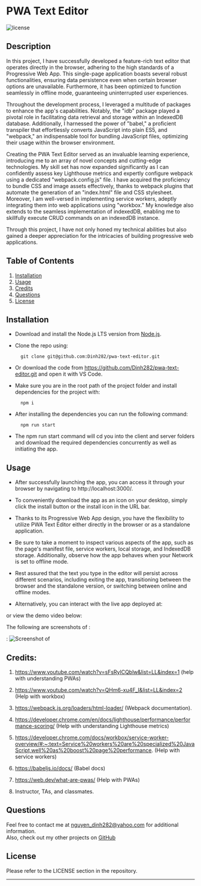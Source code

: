 # PWA Text Editor

![license](https://img.shields.io/badge/License-MIT-yellowgreen)

## Description
In this project, I have successfully developed a feature-rich text editor that operates directly in the browser, adhering to the high standards of a Progressive Web App. This single-page application boasts several robust functionalities, ensuring data persistence even when certain browser options are unavailable. Furthermore, it has been optimized to function seamlessly in offline mode, guaranteeing uninterrupted user experiences.

Throughout the development process, I leveraged a multitude of packages to enhance the app's capabilities. Notably, the "idb" package played a pivotal role in facilitating data retrieval and storage within an IndexedDB database. Additionally, I harnessed the power of "babel," a proficient transpiler that effortlessly converts JavaScript into plain ES5, and "webpack," an indispensable tool for bundling JavaScript files, optimizing their usage within the browser environment.

Creating the PWA Text Editor served as an invaluable learning experience, introducing me to an array of novel concepts and cutting-edge technologies. My skill set has now expanded significantly as I can confidently assess key Lighthouse metrics and expertly configure webpack using a dedicated "webpack.config.js" file. I have acquired the proficiency to bundle CSS and image assets effectively, thanks to webpack plugins that automate the generation of an "index.html" file and CSS stylesheet. Moreover, I am well-versed in implementing service workers, adeptly integrating them into web applications using "workbox." My knowledge also extends to the seamless implementation of indexedDB, enabling me to skillfully execute CRUD commands on an indexedDB instance.

Through this project, I have not only honed my technical abilities but also gained a deeper appreciation for the intricacies of building progressive web applications.

## Table of Contents
1. [Installation](#installation)
2. [Usage](#usage)
3. [Credits](#credits)
4. [Questions](#questions)  
5. [License](#license)


## Installation
- Download and install the Node.js LTS version from [Node.js](https://nodejs.org/en).
- Clone the repo using:

        git clone git@github.com:Dinh282/pwa-text-editor.git

- Or download the code from https://github.com/Dinh282/pwa-text-editor.git and
open it with VS Code.       
- Make sure you are in the root path of the project folder and install dependencies for the project with:

        npm i

- After installing the dependencies you can run the following command:

        npm run start

- The npm run start command will cd you into the client and server folders and download the required dependencies concurrently as well as initiating the app.


## Usage
- After successfully launching the app, you can access it through your browser by navigating to http://localhost:3000/.
- To conveniently download the app as an icon on your desktop, simply click the install button or the install icon in the URL bar.
- Thanks to its Progressive Web App design, you have the flexibility to utilize PWA Text Editor either directly in the browser or as a standalone application.
- Be sure to take a moment to inspect various aspects of the app, such as the page's manifest file, service workers, local storage, and IndexedDB storage. Additionally, observe how the app behaves when your Network is set to offline mode.
- Rest assured that the text you type in the editor will persist across different scenarios, including exiting the app, transitioning between the browser and the standalone version, or switching between online and offline modes.


- Alternatively, you can interact with the live app deployed at: 



or view the demo video below:


The following are screenshots of :

:
![Screenshot of ](./assets/images/)




## Credits:
1. https://www.youtube.com/watch?v=sFsRylCQblw&list=LL&index=1 (help with understanding PWAs)

2. https://www.youtube.com/watch?v=QHm6-xu4F_I&list=LL&index=2 (Help with workbox)

3. https://webpack.js.org/loaders/html-loader/ (Webpack documentation).

4. https://developer.chrome.com/en/docs/lighthouse/performance/performance-scoring/ (Help with understanding Lighthouse metrics)

5. https://developer.chrome.com/docs/workbox/service-worker-overview/#:~:text=Service%20workers%20are%20specialized%20JavaScript,well%20as%20boost%20page%20performance. (Help with service workers)

6. https://babeljs.io/docs/ (Babel docs)

7. https://web.dev/what-are-pwas/ (Help with PWAs)

8. Instructor, TAs, and classmates.

## Questions
Feel free to contact me at nguyen_dinh282@yahoo.com for additional information.  
Also, check out my other projects on [GitHub](https://github.com/Dinh282)


## License

Please refer to the LICENSE section in the repository.


---
